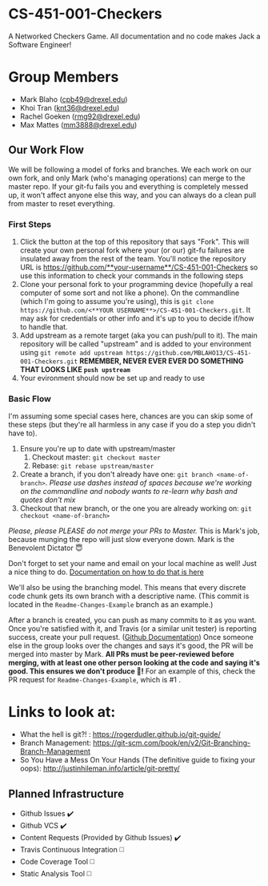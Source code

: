# CS-451-001-Checkers
A Networked Checkers Game. All documentation and no code makes Jack a Software Engineer!

# Group Members

* Mark Blaho (cpb49@drexel.edu)
* Khoi Tran (knt36@drexel.edu)
* Rachel Goeken (rmg92@drexel.edu)
* Max Mattes (mm3888@drexel.edu)

## Our Work Flow

We will be following a model of forks and branches. We each work on our own fork, and only Mark (who's managing operations) can merge to the master repo. If your git-fu fails you and everything is completely messed up, it won't affect anyone else this way, and you can always do a clean pull from master to reset everything.

### First Steps

1. Click the button at the top of this repository that says "Fork". This will create your own personal fork where your (or our) git-fu failures are insulated away from the rest of the team. You'll notice the repository URL is https://github.com/**your-username**/CS-451-001-Checkers so use this information to check your commands in the following steps
1. Clone your personal fork to your programming device (hopefully a real computer of some sort and not like a phone). On the commandline (which I'm going to assume you're using), this is `git clone https://github.com/<**YOUR USERNAME**>/CS-451-001-Checkers.git`. It may ask for credentials or other info and it's up to you to decide if/how to handle that.
1. Add upstream as a remote target (aka you can push/pull to it). The main repository will be called "upstream" and is added to your environment using `git remote add upstream https://github.com/MBLAHO13/CS-451-001-Checkers.git` **REMEMBER, NEVER EVER EVER DO SOMETHING THAT LOOKS LIKE `push upstream`**
1. Your evironment should now be set up and ready to use

### Basic Flow

I'm assuming some special cases here, chances are you can skip some of these steps (but they're all harmless in any case if you do a step you didn't have to).

1. Ensure you're up to date with upstream/master
	1. Checkout master: `git checkout master`
	1. Rebase: `git rebase upstream/master`
1. Create a branch, if you don't already have one: `git branch <name-of-branch>`. *Please use dashes instead of spaces because we're working on the commandline and nobody wants to re-learn why bash and quotes don't mix*
1. Checkout that new branch, or the one you are already working on: `git checkout <name-of-branch>`

*Please, please PLEASE do not merge your PRs to Master.* This is Mark's job, because munging the repo will just slow everyone down. Mark is the Benevolent Dictator :innocent:

Don't forget to set your name and email on your local machine as well! Just a nice thing to do. [Documentation on how to do that is here](https://help.github.com/articles/setting-your-email-in-git/)

We'll also be using the branching model. This means that every discrete code chunk gets its own branch with a descriptive name. (This commit is located in the `Readme-Changes-Example` branch as an example.) 

After a branch is created, you can push as many commits to it as you want. Once you're satisfied with it, and Travis (or a similar unit tester) is reporting success, create your pull request. ([Github Documentation](https://help.github.com/articles/using-pull-requests/)) Once someone else in the group looks over the changes and says it's good, the PR will be merged into master by Mark. **All PRs must be peer-reviewed before merging, with at least one other person looking at the code and saying it's good. This ensures we don't produce :hankey:!** For an example of this, check the PR request for `Readme-Changes-Example`, which is #1 .

# Links to look at:

* What the hell is git?! : https://rogerdudler.github.io/git-guide/
* Branch Management: https://git-scm.com/book/en/v2/Git-Branching-Branch-Management
* So You Have a Mess On Your Hands (The definitive guide to fixing your oops): http://justinhileman.info/article/git-pretty/

## Planned Infrastructure

* Github Issues :heavy_check_mark:
* Github VCS :heavy_check_mark:
* Content Requests (Provided by Github Issues) :heavy_check_mark:
* Travis Continuous Integration :white_medium_square:
* Code Coverage Tool :white_medium_square:
* Static Analysis Tool :white_medium_square:
